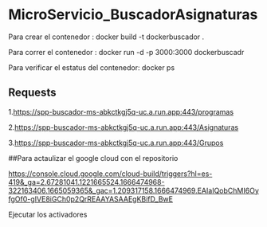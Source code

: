 ﻿# MicroServicio_BuscadorAsignaturas
 
 Para crear el contenedor :
 docker build -t dockerbuscador .
 
 Para correr el contenedor :
 docker run -d -p  3000:3000 dockerbuscadr
 
 Para verificar el estatus del contenedor:
 docker ps
 
## Requests

1.https://spp-buscador-ms-abkctkgj5q-uc.a.run.app:443/programas

2.https://spp-buscador-ms-abkctkgj5q-uc.a.run.app:443/Asignaturas

3.https://spp-buscador-ms-abkctkgj5q-uc.a.run.app:443/Grupos

##Para actaulizar el google cloud con el repositorio

https://console.cloud.google.com/cloud-build/triggers?hl=es-419&_ga=2.67281041.1221665524.1666474968-322163406.1665059365&_gac=1.209317158.1666474969.EAIaIQobChMI6OyfgOf0-gIVE8iGCh0p2QrREAAYASAAEgKBifD_BwE

Ejecutar los activadores
